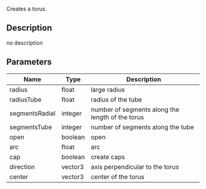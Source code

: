 Creates a torus.



## Description
no description
## Parameters

<table>
<thead>
	<tr>
		<th>Name</th>
		<th>Type</th>
		<th>Description</th>
	</tr>
</thead>
<tr>
	<td>radius</td>
	<td><div class='bg-yellow-800 px-2 py-px text-white rounded-sm'>float</div></td>
	<td>large radius</td>
</tr>
<tr>
	<td>radiusTube</td>
	<td><div class='bg-yellow-800 px-2 py-px text-white rounded-sm'>float</div></td>
	<td>radius of the tube</td>
</tr>
<tr>
	<td>segmentsRadial</td>
	<td><div class='bg-orange-800 px-2 py-px text-white rounded-sm'>integer</div></td>
	<td>number of segments along the length of the torus</td>
</tr>
<tr>
	<td>segmentsTube</td>
	<td><div class='bg-orange-800 px-2 py-px text-white rounded-sm'>integer</div></td>
	<td>number of segments along the tube</td>
</tr>
<tr>
	<td>open</td>
	<td><div class='bg-emerald-800 px-2 py-px text-white rounded-sm'>boolean</div></td>
	<td>open</td>
</tr>
<tr>
	<td>arc</td>
	<td><div class='bg-yellow-800 px-2 py-px text-white rounded-sm'>float</div></td>
	<td>arc</td>
</tr>
<tr>
	<td>cap</td>
	<td><div class='bg-emerald-800 px-2 py-px text-white rounded-sm'>boolean</div></td>
	<td>create caps</td>
</tr>
<tr>
	<td>direction</td>
	<td><div class='bg-blue-800 px-2 py-px text-white rounded-sm'>vector3</div></td>
	<td>axis perpendicular to the torus</td>
</tr>
<tr>
	<td>center</td>
	<td><div class='bg-blue-800 px-2 py-px text-white rounded-sm'>vector3</div></td>
	<td>center of the torus</td>
</tr>
</table>